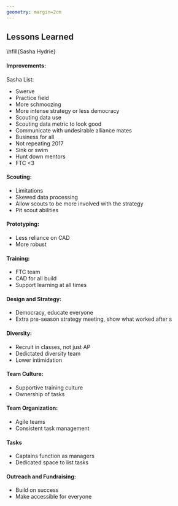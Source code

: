 ```yaml
---
geometry: margin=2cm
---
```


## Lessons Learned
\hfill{Sasha Hydrie}

#### Improvements:

Sasha List:

- Swerve
- Practice field
- More schmoozing
- More intense strategy or less democracy 
- Scouting data use
- Scouting data metric to look good
- Communicate with undesirable alliance mates
- Business for all
- Not repeating 2017 
- Sink or swim
- Hunt down mentors
- FTC <3

#### Scouting:

- Limitations
- Skewed data processing
- Allow scouts to be more involved with the strategy
- Pit scout abilities

#### Prototyping:

- Less reliance on CAD
- More robust

#### Training: 

- FTC team
- CAD for all build
- Support learning at all times

#### Design and Strategy:

- Democracy, educate everyone
- Extra pre-season strategy meeting, show what worked after
s  

#### Diversity:

- Recruit in classes, not just AP
- Dedictated diversity team
- Lower intimidation

#### Team Culture:

- Supportive training culture
- Ownership of tasks

#### Team Organization:

- Agile teams
- Consistent task management

#### Tasks

- Captains function as managers
- Dedicated space to list tasks

#### Outreach and Fundraising:

- Build on success
- Make accessible for everyone



